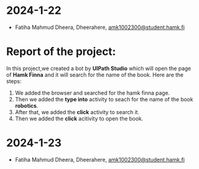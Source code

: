 # 2024-1-22

- Fatiha Mahmud Dheera, Dheerahere, amk1002300@student.hamk.fi

# Report of the project:
In this project,we created a bot by **UIPath Studio** which will open the page of **Hamk Finna** and it will search for the name of the book. Here are the steps:
1. We added the browser and searched for the hamk finna page.
2. Then we added the **type into** activity to seach for the name of the book **robotics**.
3. After that, we added the **click** activity to search it.
4. Then we added the **click** acitivity to open the book.

# 2024-1-23

- Fatiha Mahmud Dheera, Dheerahere, amk1002300@student.hamk.fi
